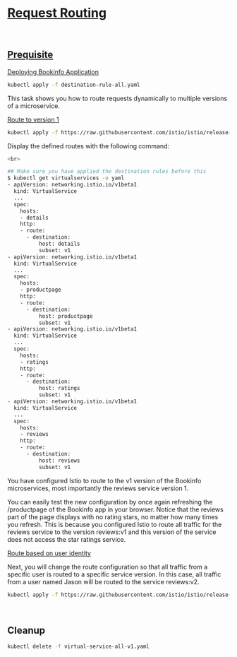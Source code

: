 # [Request Routing](https://istio.io/latest/docs/tasks/traffic-management/request-routing/)

<br>

## [Prequisite](https://istio.io/latest/docs/tasks/traffic-management/request-routing/#before-you-begin)

[Deploying Bookinfo Application](https://istio.io/latest/docs/examples/bookinfo)

```bash
kubectl apply -f destination-rule-all.yaml 
```

This task shows you how to route requests dynamically to multiple versions of a microservice.

[Route to version 1](https://istio.io/latest/docs/tasks/traffic-management/request-routing/#route-to-version-1)

```bash
kubectl apply -f https://raw.githubusercontent.com/istio/istio/release-1.20/samples/bookinfo/networking/virtual-service-all-v1.yaml
```

Display the defined routes with the following command:

```bash
<br>

## Make sure you have applied the destination rules before this
$ kubectl get virtualservices -o yaml
- apiVersion: networking.istio.io/v1beta1
  kind: VirtualService
  ...
  spec:
    hosts:
    - details
    http:
    - route:
      - destination:
          host: details
          subset: v1
- apiVersion: networking.istio.io/v1beta1
  kind: VirtualService
  ...
  spec:
    hosts:
    - productpage
    http:
    - route:
      - destination:
          host: productpage
          subset: v1
- apiVersion: networking.istio.io/v1beta1
  kind: VirtualService
  ...
  spec:
    hosts:
    - ratings
    http:
    - route:
      - destination:
          host: ratings
          subset: v1
- apiVersion: networking.istio.io/v1beta1
  kind: VirtualService
  ...
  spec:
    hosts:
    - reviews
    http:
    - route:
      - destination:
          host: reviews
          subset: v1
```

You have configured Istio to route to the v1 version of the Bookinfo microservices, most importantly the reviews service version 1.

You can easily test the new configuration by once again refreshing the /productpage of the Bookinfo app in your browser. Notice that the reviews part of the page displays with no rating stars, no matter how many times you refresh. This is because you configured Istio to route all traffic for the reviews service to the version reviews:v1 and this version of the service does not access the star ratings service.

[Route based on user identity](https://istio.io/latest/docs/tasks/traffic-management/request-routing/#route-based-on-user-identity)

Next, you will change the route configuration so that all traffic from a specific user is routed to a specific service version. In this case, all traffic from a user named Jason will be routed to the service reviews:v2.

```bash
kubectl apply -f https://raw.githubusercontent.com/istio/istio/release-1.20/samples/bookinfo/networking/virtual-service-reviews-test-v2.yaml
```

<br>

## Cleanup

```bash
kubectl delete -f virtual-service-all-v1.yaml
```
